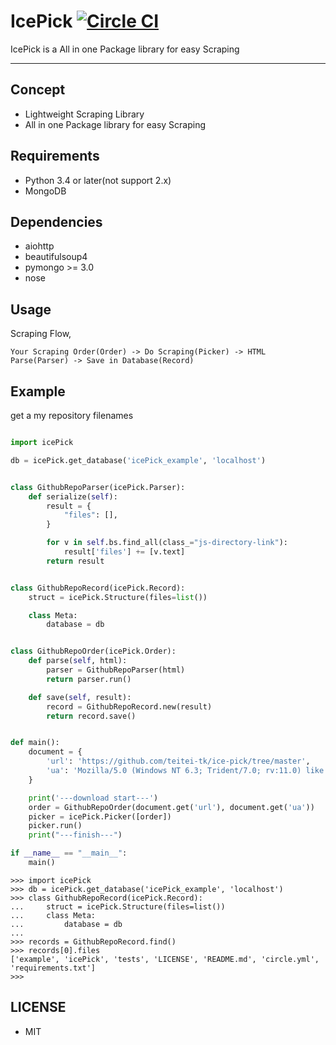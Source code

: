 # IcePick [![Circle CI](https://circleci.com/gh/teitei-tk/ice-pick.svg?style=svg)](https://circleci.com/gh/teitei-tk/ice-pick)
IcePick is a All in one Package library for easy Scraping

---

## Concept
* Lightweight Scraping Library 
* All in one Package library for easy Scraping

## Requirements
* Python 3.4 or later(not support 2.x)
* MongoDB

## Dependencies 
* aiohttp
* beautifulsoup4
* pymongo >= 3.0
* nose

## Usage
Scraping Flow, 
```
Your Scraping Order(Order) -> Do Scraping(Picker) -> HTML Parse(Parser) -> Save in Database(Record)
```

## Example
get a my repository filenames

```python

import icePick

db = icePick.get_database('icePick_example', 'localhost')


class GithubRepoParser(icePick.Parser):
    def serialize(self):
        result = {
            "files": [],
        }

        for v in self.bs.find_all(class_="js-directory-link"):
            result['files'] += [v.text]
        return result


class GithubRepoRecord(icePick.Record):
    struct = icePick.Structure(files=list())

    class Meta:
        database = db


class GithubRepoOrder(icePick.Order):
    def parse(self, html):
        parser = GithubRepoParser(html)
        return parser.run()

    def save(self, result):
        record = GithubRepoRecord.new(result)
        return record.save()


def main():
    document = {
        'url': 'https://github.com/teitei-tk/ice-pick/tree/master',
        'ua': 'Mozilla/5.0 (Windows NT 6.3; Trident/7.0; rv:11.0) like Gecko',
    }

    print('---download start---')
    order = GithubRepoOrder(document.get('url'), document.get('ua'))
    picker = icePick.Picker([order])
    picker.run()
    print("---finish---")

if __name__ == "__main__":
    main()
```

```
>>> import icePick
>>> db = icePick.get_database('icePick_example', 'localhost')
>>> class GithubRepoRecord(icePick.Record):
...     struct = icePick.Structure(files=list())
...     class Meta:
...         database = db
...
>>> records = GithubRepoRecord.find()
>>> records[0].files
['example', 'icePick', 'tests', 'LICENSE', 'README.md', 'circle.yml', 'requirements.txt']
>>>
```

## LICENSE
* MIT

